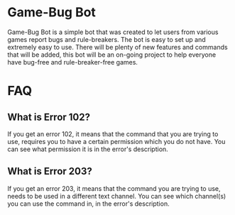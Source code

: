 # Game-Bug Bot

Game-Bug Bot is a simple bot that was created to let users from various games report bugs and rule-breakers. The bot is easy to set up and extremely easy to use. There will be plenty of new features and commands that will be added, this bot will be an on-going project to help everyone have bug-free and rule-breaker-free games.

# FAQ

## What is Error 102?

If you get an error 102, it means that the command that you are trying to use, requires you to have a certain permission which you do not have. You can see what permission it is in the error's description.

## What is Error 203?

If you get an error 203, it means that the command you are trying to use, needs to be used in a different text channel. You can see which channel(s) you can use the command in, in the error's description.
